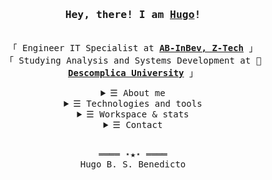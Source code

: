 <h3 align="center"><samp>Hey, there! I am <b><a rel="nofollow noopener noreferrer" target="_blank" href="https://www.linkedin.com/in/hugobsb">Hugo</a>!</b></samp></h3>
<p align="center"><br>
  <samp>
    「 Engineer IT Specialist at <b><a rel="nofollow noopener noreferrer" target="_blank" href="https://www.ab-inbev.com">AB-InBev, Z-Tech</a></b> 」<br>
    「 Studying Analysis and Systems Development at 🏦 <b><a rel="nofollow noopener noreferrer" target="_blank" href="https://descomplica.com.br/faculdade/">Descomplica University</a></b> 」<br>
  </samp>
</p>
<details align="center">
   <summary> <samp>&#9776; About me</samp></summary>

  - 📚 An Information Systems enthusiastic, I studied it deeply, thus becoming a Full Stack Developer at the age of 17, shortly after being emancipated at age 16. At 18, Engineer IT Specialist.


  - 💻 My parents gave me my first computer as soon as I was born. Until then, I have been programming and structuring systems since I was 15 years old.
</details>
<details align="center">
   <summary> <samp>&#9776; Technologies and tools</samp></summary><br>
   <p float="left">

  <img src="https://img.shields.io/badge/React-20232A?style=for-the-badge&logo=react&logoColor=61DAFB" />
  
  <img src="https://img.shields.io/badge/React_Router-CA4245?style=for-the-badge&logo=react-router&logoColor=white" />
  
  <img src="https://img.shields.io/badge/React_Native-20232A?style=for-the-badge&logo=react&logoColor=61DAFB" />
  
  <img src="https://img.shields.io/badge/Node.js-43853D?style=for-the-badge&logo=node.js&logoColor=white" />
  
  <img src="https://img.shields.io/badge/Express.js-404D59?style=for-the-badge" />
  
  <img src="https://img.shields.io/badge/JavaScript-323330?style=for-the-badge&logo=javascript&logoColor=F7DF1E" />
  
  <img src="https://img.shields.io/badge/Kotlin-0095D5?&style=for-the-badge&logo=kotlin&logoColor=white" />
  
  <img src="https://img.shields.io/badge/MySQL-00000F?style=for-the-badge&logo=mysql&logoColor=white" />
  
  <img src="https://img.shields.io/badge/SQLite-07405E?style=for-the-badge&logo=sqlite&logoColor=white" />
  
  <img src="https://img.shields.io/badge/MongoDB-4EA94B?style=for-the-badge&logo=mongodb&logoColor=white" />
  
  <img src="https://img.shields.io/badge/Netlify-00C7B7?style=for-the-badge&logo=netlify&logoColor=white" />
  
  <img src="https://img.shields.io/badge/Heroku-430098?style=for-the-badge&logo=heroku&logoColor=white" />

</p>
</details>
<details align="center">
   <summary> <samp>&#9776; Workspace & stats</samp></summary><br>
   <p float="left">

  <img alt="Windows" src="https://img.shields.io/badge/Windows-10-0078D6?style=for-the-badge&logo=windows&logoColor=white" />
     
  <img alt="Ubuntu" src="https://img.shields.io/badge/Ubuntu-E95420?style=for-the-badge&logo=ubuntu&logoColor=white" />

  <img alt="Intel Core I7" src="https://img.shields.io/badge/Intel-Core_i7_8th-8700?style=for-the-badge&logo=intel&logoColor=white" />
  
  <img alt="NVIDIA GTX 1650" src="https://img.shields.io/badge/NVIDIA-GTX1650-76B900?style=for-the-badge&logo=nvidia&logoColor=white" />
  
</p>

<p align="center">
  <img src="https://github-readme-stats.vercel.app/api?username=Hugobsb&&show_icons=true&title_color=ffffff&icon_color=bb2acf&text_color=daf7dc&bg_color=151515" />
  <br />
  <img src="https://github-readme-stats.vercel.app/api/wakatime?username=Hugobsb" />
</p>
</details>
<details align="center">
   <summary> <samp>&#9776; Contact</samp></summary><br>

   [![LinkedIn](https://img.shields.io/badge/LinkedIn-0077B5?style=for-the-badge&logo=linkedin&logoColor=white)](https://www.linkedin.com/in/hugobsb/) [![Gmail](https://img.shields.io/badge/Gmail-D14836?style=for-the-badge&logo=gmail&logoColor=white)](mailto:hugobsbenedicto@gmail.com?subject=Subject&amp;body=Message) [![Whatsapp](https://img.shields.io/badge/WhatsApp-25D366?style=for-the-badge&logo=whatsapp&logoColor=white)](https://web.whatsapp.com/send?phone=5511983022367&text=Hello+from+GitHub) [![Telegram](https://img.shields.io/badge/Telegram-2CA5E0?style=for-the-badge&logo=telegram&logoColor=white)](https://t.me/hugobenedicto) [![Instagram](https://img.shields.io/badge/Instagram-E4405F?style=for-the-badge&logo=instagram&logoColor=white)](https://www.instagram.com/hugobsb1)
</details>
<br>
<samp>
  <p align="center">
    ════ ⋆★⋆ ════<br>
    Hugo B. S. Benedicto<br><br>
    <!--     Credits: <a href="https://github.com/kevinjycui/kevinjycui">kevinjycui</a> -->
  </p>
</samp>
